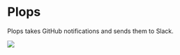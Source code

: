 # Plops

Plops takes GitHub notifications and sends them to Slack.

![](https://33.media.tumblr.com/2a64e77e06b7743e385ca8e8a9a37433/tumblr_mtnywvOirO1rcy5pco3_500.gif)
